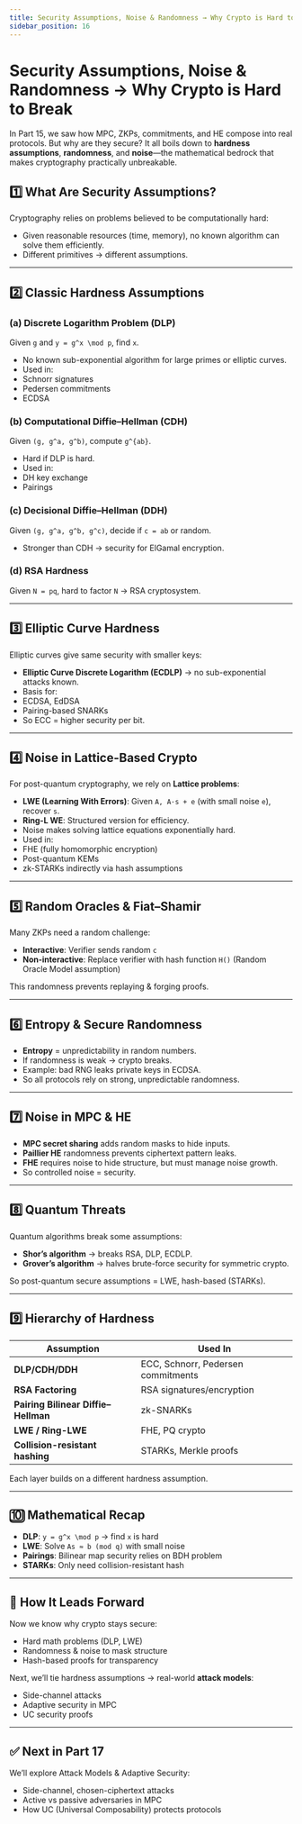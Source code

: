 ```yaml
---
title: Security Assumptions, Noise & Randomness → Why Crypto is Hard to Break
sidebar_position: 16
---
```


# Security Assumptions, Noise & Randomness → Why Crypto is Hard to Break

In Part 15, we saw how MPC, ZKPs, commitments, and HE compose into real protocols. But why are they secure? It all boils down to **hardness assumptions**, **randomness**, and **noise**—the mathematical bedrock that makes cryptography practically unbreakable.

## 1️⃣ What Are Security Assumptions?

Cryptography relies on problems believed to be computationally hard:

-   Given reasonable resources (time, memory), no known algorithm can solve them efficiently.
-   Different primitives → different assumptions.

---

## 2️⃣ Classic Hardness Assumptions

### (a) Discrete Logarithm Problem (DLP)

Given `g` and `y = g^x \mod p`, find `x`.

-   No known sub-exponential algorithm for large primes or elliptic curves.
-   Used in:
-   Schnorr signatures
-   Pedersen commitments
-   ECDSA

### (b) Computational Diffie–Hellman (CDH)

Given `(g, g^a, g^b)`, compute `g^{ab}`.

-   Hard if DLP is hard.
-   Used in:
-   DH key exchange
-   Pairings

### (c) Decisional Diffie–Hellman (DDH)

Given `(g, g^a, g^b, g^c)`, decide if `c = ab` or random.

-   Stronger than CDH → security for ElGamal encryption.

### (d) RSA Hardness

Given `N = pq`, hard to factor `N` → RSA cryptosystem.

---

## 3️⃣ Elliptic Curve Hardness

Elliptic curves give same security with smaller keys:

-   **Elliptic Curve Discrete Logarithm (ECDLP)** → no sub-exponential attacks known.
-   Basis for:
-   ECDSA, EdDSA
-   Pairing-based SNARKs
-   So ECC = higher security per bit.

---

## 4️⃣ Noise in Lattice-Based Crypto

For post-quantum cryptography, we rely on **Lattice problems**:

-   **LWE (Learning With Errors)**:
    Given `A, A·s + e` (with small noise `e`), recover `s`.
-   **Ring-L WE**:
    Structured version for efficiency.
-   Noise makes solving lattice equations exponentially hard.
-   Used in:
-   FHE (fully homomorphic encryption)
-   Post-quantum KEMs
-   zk-STARKs indirectly via hash assumptions

---

## 5️⃣ Random Oracles & Fiat–Shamir

Many ZKPs need a random challenge:

-   **Interactive**: Verifier sends random `c`
-   **Non-interactive**: Replace verifier with hash function `H()` (Random Oracle Model assumption)

This randomness prevents replaying & forging proofs.

---

## 6️⃣ Entropy & Secure Randomness

-   **Entropy** = unpredictability in random numbers.
-   If randomness is weak → crypto breaks.
-   Example: bad RNG leaks private keys in ECDSA.
-   So all protocols rely on strong, unpredictable randomness.

---

## 7️⃣ Noise in MPC & HE

-   **MPC secret sharing** adds random masks to hide inputs.
-   **Paillier HE** randomness prevents ciphertext pattern leaks.
-   **FHE** requires noise to hide structure, but must manage noise growth.
-   So controlled noise = security.

---

## 8️⃣ Quantum Threats

Quantum algorithms break some assumptions:

-   **Shor’s algorithm** → breaks RSA, DLP, ECDLP.
-   **Grover’s algorithm** → halves brute-force security for symmetric crypto.

So post-quantum secure assumptions = LWE, hash-based (STARKs).

---

## 9️⃣ Hierarchy of Hardness

| Assumption                          | Used In                            |
| ----------------------------------- | ---------------------------------- |
| **DLP/CDH/DDH**                     | ECC, Schnorr, Pedersen commitments |
| **RSA Factoring**                   | RSA signatures/encryption          |
| **Pairing Bilinear Diffie–Hellman** | zk-SNARKs                          |
| **LWE / Ring-LWE**                  | FHE, PQ crypto                     |
| **Collision-resistant hashing**     | STARKs, Merkle proofs              |

Each layer builds on a different hardness assumption.

---

## 🔟 Mathematical Recap

-   **DLP**: `y = g^x \mod p` → find `x` is hard
-   **LWE**: Solve `As ≈ b (mod q)` with small noise
-   **Pairings**: Bilinear map security relies on BDH problem
-   **STARKs**: Only need collision-resistant hash

---

## 🔗 How It Leads Forward

Now we know why crypto stays secure:

-   Hard math problems (DLP, LWE)
-   Randomness & noise to mask structure
-   Hash-based proofs for transparency

Next, we’ll tie hardness assumptions → real-world **attack models**:

-   Side-channel attacks
-   Adaptive security in MPC
-   UC security proofs

---

## ✅ Next in Part 17

We’ll explore Attack Models & Adaptive Security:

-   Side-channel, chosen-ciphertext attacks
-   Active vs passive adversaries in MPC
-   How UC (Universal Composability) protects protocols
